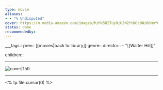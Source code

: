 ```yaml
---
type: movie
aliases:
- - "% Undisputed"
cover: https://m.media-amazon.com/images/M/MV5BZTUyNjU3N2YtNDc0Ni00NmY0LTlkZjMtZGI4MjUwNmFiZDRjXkEyXkFqcGc@._V1_SX300.jpg
status: done
recommendedby:
---
```

___tags:: prev:: [[movies|back to library]]
genre::
director::   - "[[Walter Hill]]"

children::
___
![cover|150](https://m.media-amazon.com/images/M/MV5BZTUyNjU3N2YtNDc0Ni00NmY0LTlkZjMtZGI4MjUwNmFiZDRjXkEyXkFqcGc@._V1_SX300.jpg)
___
<% tp.file.cursor(0) %>
